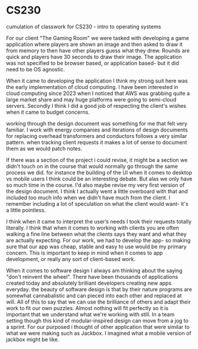 # CS230
cumulation of classwork for CS230 - intro to operating systems

For our client "The Gaming Room" we were tasked with developing a game application where players are shown an image and then asked to draw it from memory to then have other players guess what they drew. Rounds are quick and players have 30 seconds to draw their image. The application was not specified to be browser based, or application based- but it did need to be OS agnostic. 

When it came to developing the application I think my strong suit here was the early implementation of cloud computing. I have been interested in cloud computing since 2023 when I noticed that AWS was grabbing quite a large market share and may huge platforms were going to semi-cloud servers. Secondly I think I did a good job of respecting the client's wishes when it came to budget concerns. 

working through the design document was something for me that felt very familiar. I work with energy companies and iterations of design documents for replacing overhead transformers and conductors follows a very similar pattern. when tracking client requests it makes a lot of sense to document them as we would patch notes. 

If there was a section of the project i could revise, it might be a section we didn't touch on in the course that would normally go through the same process we did. for instance the building of the UI when it comes to desktop vs mobile users I think could be an interesting debate. But alas we only have so much time in the course. I'd also maybe revise my very first version of the design document. I think I actually went a little overboard with that and included too much info when we didn't have much from the client. I remember including a lot of speculation on what the client would want- it's a little pointless. 

I think when it came to interpret the user’s needs I took their requests totally literally. I think that when it comes to working with clients you are often walking a fine line between what the clients says they want and what they are actually expecting. For our work, we had to develop the app- so making sure that our app was cheap, stable and easy to use would be my primary concern. This is important to keep in mind when it comes to app development, or really any sort of client-based work. 

When it comes to software design I always am thinking about the saying "don't reinvent the wheel". There have been thousands of applications created today and absolutely brilliant developers creating new apps everyday. the beauty of software design is that by their nature programs are somewhat cannabalistic and can pieced into each other and replaced at will. All of this to say that we can use the brilliance of others and adapt their work to fit our own puzzles. Almost nothing will fit perfectly so it is important that we understand what we're working with still. In a team setting though this kind of modular-inspired design can move from a jog to a sprint. For our purposed i thought of other application that were similar to what we were making such as Jackbox. I imagined what a mobile version of jackbox might be like. 
